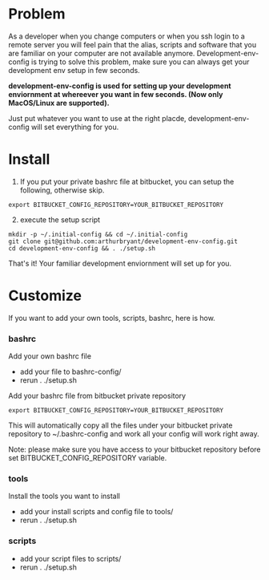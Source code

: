 # Problem
As a developer when you change computers or when you ssh login to a remote server you will feel pain that the alias, scripts and software that you are familiar on your computer are not available anymore. Development-env-config is trying to solve this problem, make sure you can always get your development env setup in few seconds.

**development-env-config is used for setting up your development enviornment at whereever you want in few seconds. (Now only MacOS/Linux are supported).**

Just put whatever you want to use at the right placde, development-env-config will set everything for you.

# Install
1. If you put your private bashrc file at bitbucket, you can setup the following, otherwise skip.

```
export BITBUCKET_CONFIG_REPOSITORY=YOUR_BITBUCKET_REPOSITORY
```

2. execute the setup script

```
mkdir -p ~/.initial-config && cd ~/.initial-config
git clone git@github.com:arthurbryant/development-env-config.git
cd development-env-config && . ./setup.sh
```

That's it! Your familiar development enviornment will set up for you.

# Customize
If you want to add your own tools, scripts, bashrc, here is how.

### bashrc
Add your own bashrc file

- add your file to bashrc-config/
- rerun . ./setup.sh

Add your bashrc file from bitbucket private repository

```
export BITBUCKET_CONFIG_REPOSITORY=YOUR_BITBUCKET_REPOSITORY
```

This will automatically copy all the files under your bitbucket private repository to ~/.bashrc-config and work all your config will work right away.

Note: please make sure you have access to your bitbucket repository before set BITBUCKET_CONFIG_REPOSITORY variable.

### tools
Install the tools you want to install

- add your install scripts and config file to tools/
- rerun . ./setup.sh

### scripts
- add your script files to scripts/
- rerun . ./setup.sh
